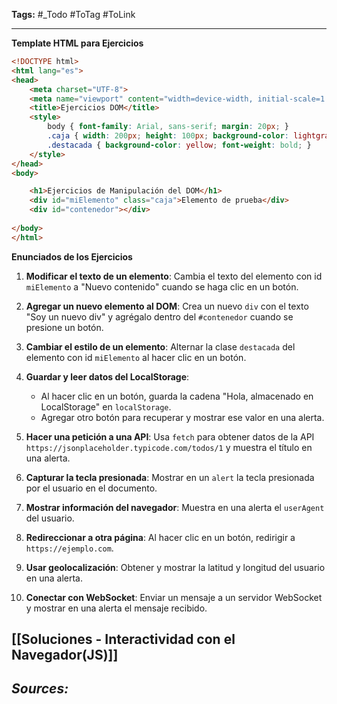 **Tags:** #_Todo
#ToTag #ToLink 
- - -
**Template HTML para Ejercicios**

```html
<!DOCTYPE html>
<html lang="es">
<head>
    <meta charset="UTF-8">
    <meta name="viewport" content="width=device-width, initial-scale=1.0">
    <title>Ejercicios DOM</title>
    <style>
        body { font-family: Arial, sans-serif; margin: 20px; }
        .caja { width: 200px; height: 100px; background-color: lightgray; text-align: center; line-height: 100px; margin: 10px 0; }
        .destacada { background-color: yellow; font-weight: bold; }
    </style>
</head>
<body>

    <h1>Ejercicios de Manipulación del DOM</h1>
    <div id="miElemento" class="caja">Elemento de prueba</div>
    <div id="contenedor"></div>
    
</body>
</html>
```

**Enunciados de los Ejercicios**

1. **Modificar el texto de un elemento**: Cambia el texto del elemento con id `miElemento` a "Nuevo contenido" cuando se haga clic en un botón.

2. **Agregar un nuevo elemento al DOM**: Crea un nuevo `div` con el texto "Soy un nuevo div" y agrégalo dentro del `#contenedor` cuando se presione un botón.

3. **Cambiar el estilo de un elemento**: Alternar la clase `destacada` del elemento con id `miElemento` al hacer clic en un botón.

4. **Guardar y leer datos del LocalStorage**:
   - Al hacer clic en un botón, guarda la cadena "Hola, almacenado en LocalStorage" en `localStorage`.
   - Agregar otro botón para recuperar y mostrar ese valor en una alerta.

5. **Hacer una petición a una API**: Usa `fetch` para obtener datos de la API `https://jsonplaceholder.typicode.com/todos/1` y muestra el título en una alerta.

6. **Capturar la tecla presionada**: Mostrar en un `alert` la tecla presionada por el usuario en el documento.

7. **Mostrar información del navegador**: Muestra en una alerta el `userAgent` del usuario.

8. **Redireccionar a otra página**: Al hacer clic en un botón, redirigir a `https://ejemplo.com`.

9. **Usar geolocalización**: Obtener y mostrar la latitud y longitud del usuario en una alerta.

10. **Conectar con WebSocket**: Enviar un mensaje a un servidor WebSocket y mostrar en una alerta el mensaje recibido.

[[Soluciones - Interactividad con el Navegador(JS)]]
---
## ***Sources:***